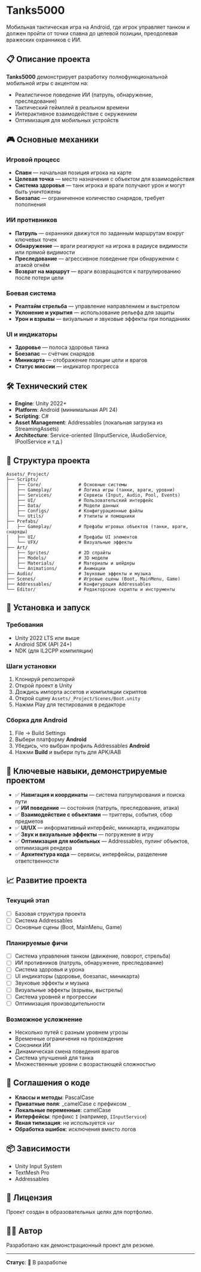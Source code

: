 # Tanks5000

Мобильная тактическая игра на Android, где игрок управляет танком и должен пройти от точки спавна до целевой позиции, преодолевая вражеских охранников с ИИ.

## 📋 Описание проекта

**Tanks5000** демонстрирует разработку полнофункциональной мобильной игры с акцентом на:
- Реалистичное поведение ИИ (патруль, обнаружение, преследование)
- Тактический геймплей в реальном времени
- Интерактивное взаимодействие с окружением
- Оптимизация для мобильных устройств

## 🎮 Основные механики

### Игровой процесс
- **Спавн** — начальная позиция игрока на карте
- **Целевая точка** — место назначения с объектом для взаимодействия
- **Система здоровья** — танк игрока и враги получают урон и могут быть уничтожены
- **Боезапас** — ограниченное количество снарядов, требует пополнения

### ИИ противников
- **Патруль** — охранники движутся по заданным маршрутам вокруг ключевых точек
- **Обнаружение** — враги реагируют на игрока в радиусе видимости или прямой видимости
- **Преследование** — агрессивное поведение при обнаружении с атакой огнём
- **Возврат на маршрут** — враги возвращаются к патрулированию после потери цели

### Боевая система
- **Реалтайм стрельба** — управление направлением и выстрелом
- **Уклонение и укрытия** — использование рельефа для защиты
- **Урон и взрывы** — визуальные и звуковые эффекты при попаданиях

### UI и индикаторы
- **Здоровье** — полоса здоровья танка
- **Боезапас** — счётчик снарядов
- **Миникарта** — отображение позиции цели и врагов
- **Статус миссии** — индикатор прогресса

## 🛠️ Технический стек

- **Engine**: Unity 2022+
- **Platform**: Android (минимальная API 24)
- **Scripting**: C#
- **Asset Management**: Addressables (локальная загрузка из StreamingAssets)
- **Architecture**: Service-oriented (IInputService, IAudioService, IPoolService и т.д.)

## 📁 Структура проекта

```
Assets/_Project/
├── Scripts/
│   ├── Core/              # Основные системы
│   ├── Gameplay/          # Логика игры (танки, враги, уровни)
│   ├── Services/          # Сервисы (Input, Audio, Pool, Events)
│   ├── UI/                # Пользовательский интерфейс
│   ├── Data/              # Модели данных
│   ├── Configs/           # Конфигурационные файлы
│   └── Utils/             # Утилиты и помощники
├── Prefabs/
│   ├── Gameplay/          # Префабы игровых объектов (танки, враги, снаряды)
│   ├── UI/                # Префабы UI элементов
│   └── VFX/               # Визуальные эффекты
├── Art/
│   ├── Sprites/           # 2D спрайты
│   ├── Models/            # 3D модели
│   ├── Materials/         # Материалы и шейдеры
│   └── Animations/        # Анимации
├── Audio/                 # Звуковые эффекты и музыка
├── Scenes/                # Игровые сцены (Boot, MainMenu, Game)
├── Addressables/          # Конфигурация Addressables
└── Editor/                # Редакторские скрипты и инструменты
```

## 🚀 Установка и запуск

### Требования
- Unity 2022 LTS или выше
- Android SDK (API 24+)
- NDK (для IL2CPP компиляции)

### Шаги установки
1. Клонируй репозиторий
2. Открой проект в Unity
3. Дождись импорта ассетов и компиляции скриптов
4. Открой сцену `Assets/_Project/Scenes/Boot.unity`
5. Нажми Play для тестирования в редакторе

### Сборка для Android
1. File → Build Settings
2. Выбери платформу **Android**
3. Убедись, что выбран профиль Addressables **Android**
4. Нажми **Build** и выбери путь для APK/AAB

## 🎯 Ключевые навыки, демонстрируемые проектом

- ✅ **Навигация и координаты** — система патрулирования и поиска пути
- ✅ **ИИ поведение** — состояния (патруль, преследование, атака)
- ✅ **Взаимодействие с объектами** — триггеры, события, сбор предметов
- ✅ **UI/UX** — информативный интерфейс, миникарта, индикаторы
- ✅ **Звук и визуальные эффекты** — погружение в игру
- ✅ **Оптимизация для мобильных** — Addressables, пулинг объектов, оптимизация рендера
- ✅ **Архитектура кода** — сервисы, интерфейсы, разделение ответственности

## 📈 Развитие проекта

### Текущий этап
- [ ] Базовая структура проекта
- [ ] Система Addressables
- [ ] Основные сцены (Boot, MainMenu, Game)

### Планируемые фичи
- [ ] Система управления танком (движение, поворот, стрельба)
- [ ] ИИ противников (патруль, обнаружение, преследование)
- [ ] Система здоровья и урона
- [ ] UI индикаторы (здоровье, боезапас, миникарта)
- [ ] Звуковые эффекты и музыка
- [ ] Визуальные эффекты (взрывы, выстрелы)
- [ ] Система уровней и прогрессии
- [ ] Оптимизация производительности

### Возможное усложнение
- Несколько путей с разным уровнем угрозы
- Временные ограничения на прохождение
- Союзники ИИ
- Динамическая смена поведения врагов
- Система улучшений для танка
- Множественные уровни с возрастающей сложностью

## 📝 Соглашения о коде

- **Классы и методы**: PascalCase
- **Приватные поля**: _camelCase с префиксом `_`
- **Локальные переменные**: camelCase
- **Интерфейсы**: префикс `I` (например, `IInputService`)
- **Явная типизация**: не используется `var`
- **Обработка ошибок**: исключения вместо логов

## 📦 Зависимости

- Unity Input System
- TextMesh Pro
- Addressables

## 📄 Лицензия

Проект создан в образовательных целях для портфолио.

## 👨‍💻 Автор

Разработано как демонстрационный проект для резюме.

---

**Статус**: 🚧 В разработке
